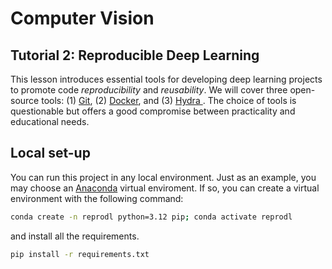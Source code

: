 # Computer Vision 
## Tutorial 2: Reproducible Deep Learning

This lesson introduces essential tools for developing deep learning projects to promote code *reproducibility* and *reusability*. We will cover three open-source tools: (1) [Git](https://git-scm.com/), (2) [Docker](https://www.docker.com/), and (3) [Hydra ](https://github.com/facebookresearch/hydra). The choice of tools is questionable but offers a good compromise between practicality and educational needs.

## Local set-up
You can run this project in any local environment. Just as an example, you may choose an [Anaconda](https://www.anaconda.com/products/individual) virtual enviroment. If so, you can create a virtual environment with the following command:
```bash
conda create -n reprodl python=3.12 pip; conda activate reprodl
```
and install all the requirements.
```bash
pip install -r requirements.txt
```